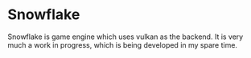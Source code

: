 # Snowflake

Snowflake is game engine which uses vulkan as the backend. It is very much a work in progress, which is being developed in my spare time.
